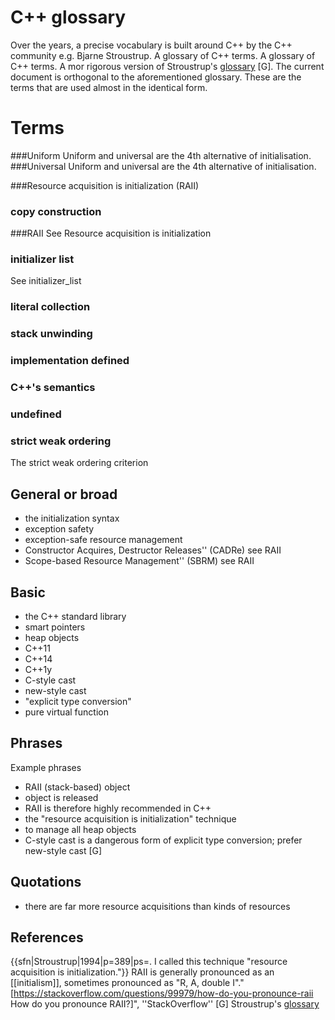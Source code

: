# C++ glossary
Over the years, a precise vocabulary is built around C++ by the C++ community e.g. Bjarne Stroustrup. A glossary of C++ terms. A glossary of C++ terms. A mor rigorous version of Stroustrup's [glossary](http://www.stroustrup.com/glossary.html) [G]. The current document is orthogonal to the aforementioned glossary. These are the terms that are used almost in the identical form.

# Terms

###Uniform
Uniform and universal are the 4th alternative of initialisation.
###Universal
Uniform and universal are the 4th alternative of initialisation.

###Resource acquisition is initialization
(RAII)

### copy construction

###RAII
See Resource acquisition is initialization

### initializer list
See initializer_list

###  literal collection

### stack unwinding

### implementation defined
### C++'s semantics
### undefined

### strict weak ordering
The strict weak ordering criterion

## General or broad
* the initialization syntax
* exception safety
* exception-safe resource management
* Constructor Acquires, Destructor Releases'' (CADRe) see RAII
* Scope-based Resource Management'' (SBRM) see RAII


## Basic
* the C++ standard library
* smart pointers
* heap objects
* C++11
* C++14
* C++1y
* C-style cast
* new-style cast
* "explicit type conversion"
* pure virtual function

## Phrases
Example phrases
* RAII (stack-based) object
* object is released
* RAII is therefore highly recommended in C++
* the "resource acquisition is initialization" technique
* to manage all heap objects
* C-style cast is a dangerous form of explicit type conversion; prefer new-style cast [G]

## Quotations
* there are far more resource acquisitions than kinds of resources

## References
{{sfn|Stroustrup|1994|p=389|ps=. I called this technique "resource acquisition is initialization."}} RAII is generally pronounced as an [[initialism]], sometimes pronounced as "R, A, double I".<ref>"[https://stackoverflow.com/questions/99979/how-do-you-pronounce-raii How do you pronounce RAII?]", ''StackOverflow''</ref>
[G] Stroustrup's [glossary](http://www.stroustrup.com/glossary.html)
